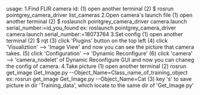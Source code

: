 usage: 
	1.Find FLIR camera id:
		(1) open another terminal
		(2) $ rosrun pointgrey_camera_driver list_cameras 
	2.Open camera's launch file
		(1) open another terminal
		(2) $ roslaunch pointgrey_camera_driver camera.launch serial_number:=id_you_found
			ex:
				roslaunch pointgrey_camera_driver camera.launch serial_number:=18073764
	3.Set config
		(1) open another terminal
		(2) $ rqt
		(3) click 'Plugins' button on the top left 
		(4) click 'Visualiztion' --> 'Image View'
			and now you can see the picture that camera takes.
		(5) click 'Configuration' --> 'Dynamic Reconfigure' 
		(6) click 'camera' --> 'camera_nodelet' of Dynamic Reconfigure GUI
			and now you can chaneg the config of camera.
	4.Take picture
		(1) open another terminal
		(2) rosrun get_image Get_Image.py --Object_Name=Class_name_of_training_object
			ex: 
				rosrun get_image Get_Image.py --Object_Name=Cat
		(3) key 's' to save picture in dir 'Training_data', which locate to the same dir of 'Get_Image.py'

